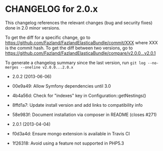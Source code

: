 CHANGELOG for 2.0.x
===================

This changelog references the relevant changes (bug and security fixes) done
in 2.0 minor versions.

To get the diff for a specific change, go to
https://github.com/Fazland/FazlandElasticaBundle/commit/XXX where XXX is
the commit hash. To get the diff between two versions, go to
https://github.com/Fazland/FazlandElasticaBundle/compare/v2.0.0...v2.0.1

To generate a changelog summary since the last version, run
`git log --no-merges --oneline v2.0.0...2.0.x`

* 2.0.2 (2013-06-06)

 * 00e9a49: Allow Symfony dependencies until 3.0
 * 4b4a56d: Check for "indexes" key in Configuration::getNestings()
 * 8ffd1a7: Update install version and add links to compatibility info
 * 58e983f: Document installation via composer in README (closes #271)

* 2.0.1 (2013-04-04)

 * f0d3a4d: Ensure mongo extension is available in Travis CI
 * 1f26318: Avoid using a feature not supported in PHP5.3
